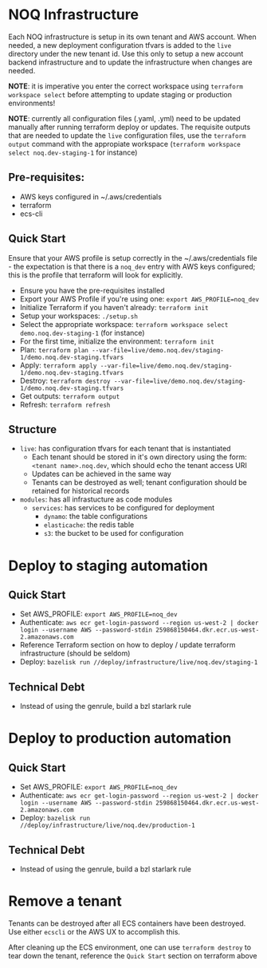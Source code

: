 # NOQ Infrastructure

Each NOQ infrastructure is setup in its own tenant and AWS account. When needed, a new deployment configuration tfvars
is added to the `live` directory under the new tenant id. Use this only to setup a new account backend infrastructure
and to update the infrastructure when changes are needed.

**NOTE**: it is imperative you enter the correct workspace using `terraform workspace select` before attempting to
update staging or production environments!

**NOTE**: currently all configuration files (.yaml, .yml) need to be updated manually after running terraform deploy or updates. The requisite outputs that are needed to update the `live` configuration files, use the `terraform output` command with the appropiate workspace (`terraform workspace select noq.dev-staging-1` for instance)

## Pre-requisites:

- AWS keys configured in ~/.aws/credentials
- terraform
- ecs-cli

## Quick Start

Ensure that your AWS profile is setup correctly in the ~/.aws/credentials file - the expectation is that there is a
`noq_dev` entry with AWS keys configured; this is the profile that terraform will look for explicitly.

- Ensure you have the pre-requisites installed
- Export your AWS Profile if you're using one: `export AWS_PROFILE=noq_dev`
- Initialize Terraform if you haven't already: `terraform init`
- Setup your workspaces: `./setup.sh`
- Select the appropriate workspace: `terraform workspace select demo.noq.dev-staging-1` (for instance)
- For the first time, initialize the environment: `terraform init`
- Plan: `terraform plan --var-file=live/demo.noq.dev/staging-1/demo.noq.dev-staging.tfvars`
- Apply: `terraform apply --var-file=live/demo.noq.dev/staging-1/demo.noq.dev-staging.tfvars`
- Destroy: `terraform destroy --var-file=live/demo.noq.dev/staging-1/demo.noq.dev-staging.tfvars`
- Get outputs: `terraform output`
- Refresh: `terraform refresh`

## Structure

- `live`: has configuration tfvars for each tenant that is instantiated
  - Each tenant should be stored in it's own directory using the form: `<tenant name>.noq.dev`, which should echo the tenant access URI
  - Updates can be achieved in the same way
  - Tenants can be destroyed as well; tenant configuration should be retained for historical records
- `modules`: has all infrastucture as code modules
  - `services`: has services to be configured for deployment
    - `dynamo`: the table configurations
    - `elasticache`: the redis table
    - `s3`: the bucket to be used for configuration

# Deploy to staging automation

## Quick Start

- Set AWS_PROFILE: `export AWS_PROFILE=noq_dev`
- Authenticate: `aws ecr get-login-password --region us-west-2 | docker login --username AWS --password-stdin 259868150464.dkr.ecr.us-west-2.amazonaws.com`
- Reference Terraform section on how to deploy / update terraform infrastructure (should be seldom)
- Deploy: `bazelisk run //deploy/infrastructure/live/noq.dev/staging-1`

## Technical Debt

- Instead of using the genrule, build a bzl starlark rule

# Deploy to production automation

## Quick Start

- Set AWS_PROFILE: `export AWS_PROFILE=noq_dev`
- Authenticate: `aws ecr get-login-password --region us-west-2 | docker login --username AWS --password-stdin 259868150464.dkr.ecr.us-west-2.amazonaws.com`
- Deploy: `bazelisk run //deploy/infrastructure/live/noq.dev/production-1`

## Technical Debt

- Instead of using the genrule, build a bzl starlark rule

# Remove a tenant
Tenants can be destroyed after all ECS containers have been destroyed. Use either `ecscli` or the AWS UX to accomplish this.

After cleaning up the ECS environment, one can use `terraform destroy` to tear down the tenant, reference the `Quick Start` section on terraform above